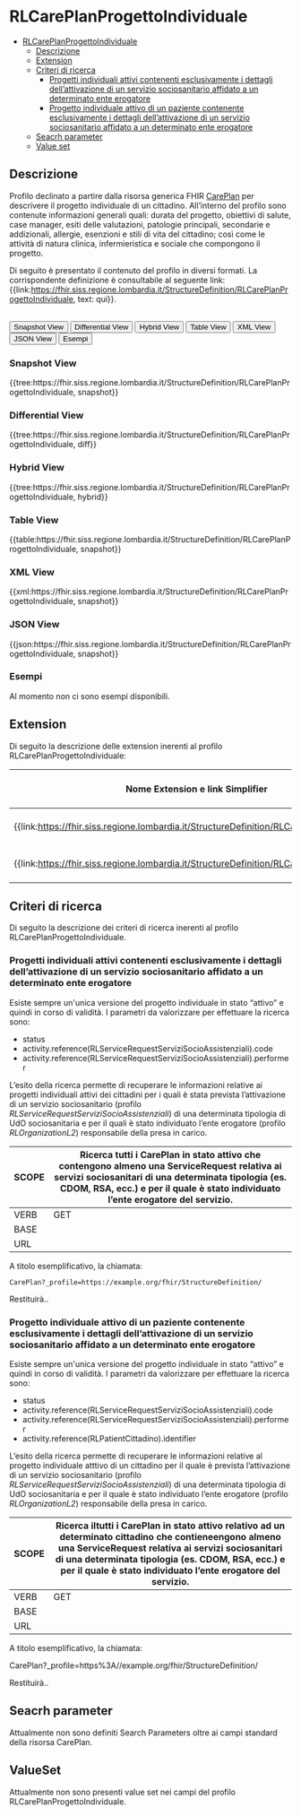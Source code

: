 # RLCarePlanProgettoIndividuale

- [RLCarePlanProgettoIndividuale](#rlcareplanprogettoindividuale)
  - [Descrizione](#descrizione)
  - [Extension](#extension)
  - [Criteri di ricerca](#criteri-di-ricerca)
    - [Progetti individuali attivi contenenti esclusivamente i dettagli dell’attivazione di un servizio sociosanitario affidato a un determinato ente erogatore](#progetti-individuali-attivi-contenenti-esclusivamente-i-dettagli-dellattivazione-di-un-servizio-sociosanitario-affidato-a-un-determinato-ente-erogatore)
    - [Progetto individuale attivo di un paziente contenente esclusivamente i dettagli dell’attivazione di un servizio sociosanitario affidato a un determinato ente erogatore](#progetto-individuale-attivo-di-un-paziente-contenente-esclusivamente-i-dettagli-dellattivazione-di-un-servizio-sociosanitario-affidato-a-un-determinato-ente-erogatore)
  - [Seacrh parameter](#seacrh-parameter)
  - [Value set](#value-set)


## Descrizione

Profilo declinato a partire dalla risorsa generica FHIR [CarePlan](http://hl7.org/fhir/R4/careplan.html) per descrivere il progetto individuale di un cittadino. All’interno del profilo sono contenute informazioni generali quali: durata del progetto, obiettivi di salute, case manager, esiti delle valutazioni, patologie principali, secondarie e addizionali, allergie, esenzioni e stili di vita del cittadino; così come le attività di natura clinica, infermieristica e sociale che compongono il progetto. 

Di seguito è presentato il contenuto del profilo in diversi formati. La corrispondente definizione è consultabile al seguente link: {{link:https://fhir.siss.regione.lombardia.it/StructureDefinition/RLCarePlanProgettoIndividuale, text: qui}}.

<br>
<div class="tab">
 <button class="tablinks active" onclick="openTab(event, 'Snapshot View')">Snapshot View</button>
  <button class="tablinks" onclick="openTab(event, 'Differential View')">Differential View</button>
  <button class="tablinks" onclick="openTab(event, 'Hybrid View')">Hybrid View</button>
   <button class="tablinks" onclick="openTab(event, 'Table View')">Table View</button>
   <button class="tablinks" onclick="openTab(event, 'XML View')">XML View</button>
  <button class="tablinks" onclick="openTab(event, 'JSON View')">JSON View</button>
  <button class="tablinks" onclick="openTab(event, 'Esempi')">Esempi</button>
</div>

<div id="Snapshot View" class="tabcontent" style="display:block">
  <h3>Snapshot View</h3>
{{tree:https://fhir.siss.regione.lombardia.it/StructureDefinition/RLCarePlanProgettoIndividuale, snapshot}}
</div>

<div id="Differential View" class="tabcontent">
  <h3>Differential View</h3>
{{tree:https://fhir.siss.regione.lombardia.it/StructureDefinition/RLCarePlanProgettoIndividuale, diff}}
</div>

<div id="Hybrid View" class="tabcontent">
  <h3>Hybrid View</h3>
{{tree:https://fhir.siss.regione.lombardia.it/StructureDefinition/RLCarePlanProgettoIndividuale, hybrid}}
</div>

<div id="Table View" class="tabcontent">
  <h3>Table View</h3>
{{table:https://fhir.siss.regione.lombardia.it/StructureDefinition/RLCarePlanProgettoIndividuale, snapshot}}
</div>

<div id="XML View" class="tabcontent">
  <h3>XML View</h3>
{{xml:https://fhir.siss.regione.lombardia.it/StructureDefinition/RLCarePlanProgettoIndividuale, snapshot}}
</div>

<div id="JSON View" class="tabcontent">
  <h3>JSON View</h3>
{{json:https://fhir.siss.regione.lombardia.it/StructureDefinition/RLCarePlanProgettoIndividuale, snapshot}}
</div>

<div id="Esempi" class="tabcontent">
  <h3>Esempi</h3>
Al momento non ci sono esempi disponibili.
<br>
</div>

<!-- ===================================================FINE SEZIONE=================================================== -->


## Extension
Di seguito la descrizione delle extension inerenti al profilo RLCarePlanProgettoIndividuale:

| Nome   Extension e link Simplifier | Nome campo esteso | Descrizione | Contesto |
|---|---|---|---|
| {{link:https://fhir.siss.regione.lombardia.it/StructureDefinition/RLCarePlanVersionePAI}} | VersionePAI | Versione del progetto individuale | CarePlan |
| {{link:https://fhir.siss.regione.lombardia.it/StructureDefinition/RLCarePlanEsenzioni}} | Esenzioni | Esenzioni relative al cittadino | CarePlan |

<!-- ===================================================FINE SEZIONE=================================================== -->

## Criteri di ricerca

Di seguito la descrizione dei criteri di ricerca inerenti al profilo RLCarePlanProgettoIndividuale.

###	Progetti individuali attivi contenenti esclusivamente i dettagli dell’attivazione di un servizio sociosanitario affidato a un determinato ente erogatore
Esiste sempre un'unica versione del progetto individuale in stato “attivo” e quindi in corso di validità. 
I parametri da valorizzare per effettuare la ricerca sono:
- status
- activity.reference(RLServiceRequestServiziSocioAssistenziali).code
- activity.reference(RLServiceRequestServiziSocioAssistenziali).performer

L’esito della ricerca permette di recuperare le informazioni relative ai progetti individuali attivi dei cittadini per i quali è stata prevista l’attivazione di un servizio sociosanitario (profilo _RLServiceRequestServiziSocioAssistenziali_) di una determinata tipologia di UdO sociosanitaria e per il quali è stato individuato l’ente erogatore (profilo _RLOrganizationL2_) responsabile della presa in carico.

|     SCOPE    |    Ricerca tutti i CarePlan in stato attivo che contengono almeno una ServiceRequest relativa ai servizi sociosanitari di una determinata tipologia (es. CDOM, RSA, ecc.) e per il quale è stato individuato l’ente erogatore del servizio.     |
|---|---|
|     VERB    |     GET    |
|     BASE    |          |
|     URL    |          |

A titolo esemplificativo, la chiamata: 

    CarePlan?_profile=https://example.org/fhir/StructureDefinition/ 

Restituirà..

### Progetto individuale attivo di un paziente contenente esclusivamente i dettagli dell’attivazione di un servizio sociosanitario affidato a un determinato ente erogatore
Esiste sempre un'unica versione del progetto individuale in stato “attivo” e quindi in corso di validità. 
I parametri da valorizzare per effettuare la ricerca sono:
- status
- activity.reference(RLServiceRequestServiziSocioAssistenziali).code
- activity.reference(RLServiceRequestServiziSocioAssistenziali).performer
- activity.reference(RLPatientCittadino).identifier

L’esito della ricerca permette di recuperare le informazioni relative al progetto individuale atttivo di un cittadino per il quale è prevista l’attivazione di un servizio sociosanitario (profilo _RLServiceRequestServiziSocioAssistenziali_) di una determinata tipologia di UdO sociosanitaria e per il quale è stato individuato l’ente erogatore (profilo _RLOrganizationL2_) responsabile della presa in carico.

|     SCOPE    |     Ricerca iltutti i CarePlan in stato attivo relativo ad un determinato cittadino che   contieneengono almeno una ServiceRequest   relativa ai servizi sociosanitari di una determinata tipologia (es. CDOM,   RSA, ecc.) e per il quale è stato individuato l’ente erogatore del servizio.     |
|---|---|
|     VERB    |     GET    |
|     BASE    |          |
|     URL    |          |

A titolo esemplificativo, la chiamata:

  CarePlan?_profile=https%3A//example.org/fhir/StructureDefinition/ 

Restituirà..

<!-- ===================================================FINE SEZIONE=================================================== -->

## Seacrh parameter

Attualmente non sono definiti Search Parameters oltre ai campi standard della risorsa CarePlan.

<!-- ===================================================FINE SEZIONE=================================================== -->

## ValueSet

Attualmente non sono presenti value set nei campi del profilo RLCarePlanProgettoIndividuale.

<br>
